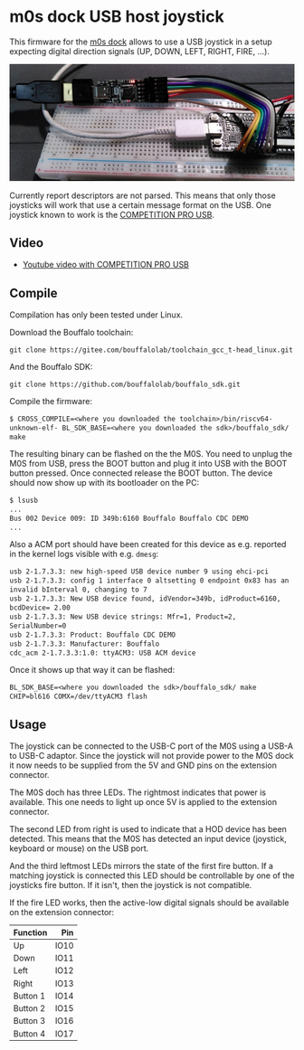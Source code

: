 # m0s dock USB host joystick

This firmware for the
[m0s dock](https://wiki.sipeed.com/hardware/en/maixzero/m0s/m0s.html)
allows to use a USB joystick in a setup expecting digital direction
signals (UP, DOWN, LEFT, RIGHT, FIRE, ...).

![USB joystick](../images/m0s_joystick.jpeg)

Currently report descriptors are not parsed. This means that only
those joysticks will work that use a certain message format on the
USB. One joystick known to work is the [COMPETITION PRO USB](https://www.speedlink.com/en/COMPETITION-PRO-EXTRA-USB-Joystick-black-red/SL-650212-BKRD).

## Video

- [Youtube video with COMPETITION PRO USB](https://www.youtube.com/shorts/Z1DRsI0xd8o)

## Compile

Compilation has only been tested under Linux.

Download the Bouffalo toolchain:

```
git clone https://gitee.com/bouffalolab/toolchain_gcc_t-head_linux.git
```

And the Bouffalo SDK:

```
git clone https://github.com/bouffalolab/bouffalo_sdk.git
```

Compile the firmware:

```
$ CROSS_COMPILE=<where you downloaded the toolchain>/bin/riscv64-unknown-elf- BL_SDK_BASE=<where you downloaded the sdk>/bouffalo_sdk/ make
```

The resulting binary can be flashed on the the M0S. You need to unplug
the M0S from USB, press the BOOT button and plug it into USB with the
BOOT button pressed. Once connected release the BOOT button. The device
should now show up with its bootloader on the PC:

```
$ lsusb
...
Bus 002 Device 009: ID 349b:6160 Bouffalo Bouffalo CDC DEMO
...
```

Also a ACM port should have been created for this device as e.g.
reported in the kernel logs visible with e.g. ```dmesg```:

```
usb 2-1.7.3.3: new high-speed USB device number 9 using ehci-pci
usb 2-1.7.3.3: config 1 interface 0 altsetting 0 endpoint 0x83 has an invalid bInterval 0, changing to 7
usb 2-1.7.3.3: New USB device found, idVendor=349b, idProduct=6160, bcdDevice= 2.00
usb 2-1.7.3.3: New USB device strings: Mfr=1, Product=2, SerialNumber=0
usb 2-1.7.3.3: Product: Bouffalo CDC DEMO
usb 2-1.7.3.3: Manufacturer: Bouffalo
cdc_acm 2-1.7.3.3:1.0: ttyACM3: USB ACM device
```

Once it shows up that way it can be flashed:

```
BL_SDK_BASE=<where you downloaded the sdk>/bouffalo_sdk/ make CHIP=bl616 COMX=/dev/ttyACM3 flash
```

## Usage

The joystick can be connected to the USB-C port of the M0S using a
USB-A to USB-C adaptor. Since the joystick will not provide power
to the M0S dock it now needs to be supplied from the 5V and GND
pins on the extension connector.

The M0S doch has three LEDs. The rightmost indicates that power
is available. This one needs to light up once 5V is applied to the
extension connector.

The second LED from right is used to indicate that a HOD device has been
detected. This means that the M0S has detected an input device (joystick,
keyboard or mouse) on the USB port.

And the third leftmost LEDs mirrors the state of the first fire button.
If a matching joystick is connected this LED should be controllable by
one of the joysticks fire button. If it isn't, then the joystick is not
compatible.

If the fire LED works, then the active-low digital signals should be
available on the extension connector:

| Function |   Pin   |
|----------|--------:|
| Up       |   IO10  |
| Down     |   IO11  |
| Left     |   IO12  |
| Right    |   IO13  |
| Button 1 |   IO14  |
| Button 2 |   IO15  |
| Button 3 |   IO16  |
| Button 4 |   IO17  |


